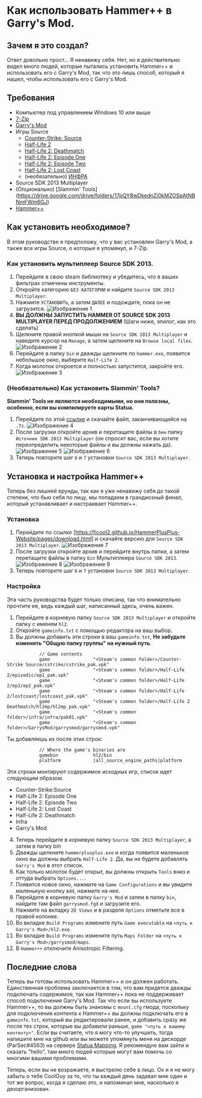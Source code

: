 # Как использовать Hammer++ в Garry's Mod.

## Зачем я это создал?
Ответ довольно прост... Я ненавижу себя. Нет, но я действительно видел много людей, которые пытались установить Hammer++ и использовать его с Garry's Mod, так что это лишь способ, который я нашел, чтобы использовать его с Garry's Mod.

## Требования
- Компьютер под управлением Windows 10 или выше
- [7-Zip](https://www.7-zip.org/)
- [Garry's Mod](https://store.steampowered.com/app/4000/Garrys_Mod/)
- Игры Source
	- [Counter-Strike: Source](https://store.steampowered.com/app/240/CounterStrike_Source/)
	- [Half-Life 2](https://store.steampowered.com/app/220/HalfLife_2/)
	- [Half-Life 2: Deathmatch](https://store.steampowered.com/app/320/HalfLife_2_Deathmatch/)
	- [Half-Life 2: Episode One](https://store.steampowered.com/app/380/HalfLife_2_Episode_One/)
	- [Half-Life 2: Episode Two](https://store.steampowered.com/app/420/HalfLife_2_Episode_Two/)
	- [Half-Life 2: Lost Coast](https://store.steampowered.com/app/340/HalfLife_2_Lost_Coast/)
	- (необязательно) [ИНФРА](https://store.steampowered.com/app/251110/INFRA/)
- Source SDK 2013 Multiplayer
- (Опционально) [Slammin' Tools] (https://drive.google.com/drive/folders/17pQY8wDkednZi0kMZOSpAtNBNmFWm6GJ)
- [Hammer++](https://ficool2.github.io/HammerPlusPlus-Website/index.html)

## Как установить необходимое?
В этом руководстве я предположу, что у вас установлен Garry's Mod, а также все игры Source, о которые я упомянул, и 7-Zip.

### Как установить мультиплеер Source SDK 2013.
1. Перейдите в свою steam библиотеку и убедитесь, что в ваших фильтрах отмечены инструменты.
2. Откройте категорию `БЕЗ КАТЕГОРИИ` и найдите `Source SDK 2013 Multiplayer`.
3. Нажмите `УСТАНОВИТЬ`, а затем `ДАЛЕЕ` и подождите, пока он не загрузится.
![Изображение 1](../../images/1.png)
4. **ВЫ ДОЛЖНЫ ЗАПУСТИТЬ HAMMER ОТ SOURCE SDK 2013 MULTIPLAYER ПЕРЕД ПРОДОЛЖЕНИЕМ** (Шаги ниже, эпилог, как это сделать)
5. Щелкните правой кнопкой мыши на `Source SDK 2013 Multiplayer` и наведите курсор на `Manage`, а затем щелкните на `Browse local files`.
![Изображение 2](../../images/2.png)
6. Перейдите в папку `bin` и дважды щелкните по `hammer.exe`, появится небольшое окно, выберите `Half-Life 2`.
7. Когда молоток откроется и полностью запустится, закройте его.
![Изображение 3](../../images/3.png)

### (Необязательно) Как установить Slammin' Tools?
**Slammin' Tools не являются необходимыми, но они полезны, особенно, если вы компилируете карты Statua.**

1. Перейдите по этой [ссылке](https://drive.google.com/drive/folders/17pQY8wDkednZi0kMZOSpAtNBNmFWm6GJ) и скачайте файл, заканчивающийся на `.7z`.
![Изображение 4](../../images/4.png)
2. После загрузки откройте архив и перетащите файлы в `бин` папку `Источник SDK 2013 Multiplayer` (он спросит вас, если вы хотите переопределить некоторые файлы и вы должны нажать да).
![Изображение 5](../../images/5.png)
![Изображение 6](../../images/6.png)
3. Теперь повторите шаг `6` и `7` установки `Source SDK 2013 Multiplayer`.

## Установка и настройка Hammer++
Теперь без лишней ерунды, так как я уже ненавижу себя до такой степени, что бью себя по лицу, мы попадаем в грандиозный финал, который устанавливает и настраивает Hammer++.

### Установка
1. Перейдите по ссылке [https://ficool2.github.io/HammerPlusPlus-Website/pages/download.html] и скачайте версию для `Source SDK 2013 Multiplayer`.
![Изображение 7](../../images/7.png)
2. После загрузки откройте архив и перейдите внутрь папки, а затем перетащите файлы в папку `bin` Мультиплеера `Source SDK 2013`.
![Изображение 8](../../images/8.png)
![Изображение 9](../../images/9.png)
3. Теперь повторите шаг `6` и `7` установки `Source SDK 2013 Multiplayer`.

### Настройка
Эта часть руководства будет только описана, так что внимательно прочтите ее, ведь каждый шаг, написанный здесь, очень важен.

1. Перейдите в корневую папку `Source SDK 2013 Multiplayer` и откройте папку с именем `hl2`.
2. Откройте `gameinfo.txt` с помощью редактора на ваш выбор.
3. Вы должны добавить эти строки в ваш `gameinfo.txt`, **Не забудьте изменить "Общую папку группы" на нужный путь**.
```
			// Game contents
			game				"<Steam's common folder>/Counter-Strike Source/cstrike/cstrike_pak.vpk"
			game				"<Steam's common folder>/Half-Life 2/episodic/ep1_pak.vpk"
			game				"<Steam's common folder>/Half-Life 2/ep2/ep2_pak.vpk"
			game				"<Steam's common folder>/Half-Life 2/lostcoast/lostcoast_pak.vpk"
			game				"<Steam's common folder>/Half-Life 2 Deathmatch/hl2mp/hl2mp_pak.vpk"
			game				"<Steam's common folder>/infra/infra/pak01.vpk"
			game				"<Steam's common folder>/GarrysMod/garrysmod/garrysmod.vpk"
```
Ты добавляешь их после этих строк:
```
			// Where the game's binaries are
			gamebin				hl2/bin
			platform			|all_source_engine_paths|platform
```
Эти строки монтируют содержимое исходных игр, список идет следующим образом.
- Counter-Strike:Source
- Half-Life 2: Episode One
- Half-Life 2: Episode Two
- Half-Life 2: Lost Coast
- Half-Life 2: Deathmatch
- Infra
- Garry's Mod

4. Теперь перейдите в корневую папку `Source SDK 2013 Multiplayer`, а затем в папку bin
5. Дважды щелкните `hammerplusplus.exe` и когда появится маленькое окно вы должны выбрать `Half-Life 2`. Да, вы не будете добавлять `Garry's Mod` в этот список.
6. Как только молоток будет открыт, вы должны открыть `Tools` вниз и оттуда выбрать `Options...`.
7. Появится новое окно, нажмите на `Game Configurations` и вы увидите маленькую кнопку `Add`, нажмите на нее.
8. Перейдите в корневую папку `Garry's Mod` и затем в папку `bin`, найдите там файл `garrysmod.fgd` и загрузите его.
9. Нажмите на вкладку `2D Views` и в разделе `Options` отметьте все в правой колонке.
10. Во вкладке `Build Programs` измените путь `Game executable` на `<путь к Garry's Mod>/hl2.exe`.
11. Во вкладке `Build Programs` измените путь `Maps Folder` на `<путь к Garry's Mod>/garrysmod/maps`.
12. В `Hammer++` отключите Anisotropic Filtering.

## Последние слова
Теперь вы готовы использовать Hammer++ и он должен работать. Единственная проблема заключается в том, что вам придется дважды подключать содержимое, так как Hammer++ пока не поддерживает способ подключения Garry's Mod. Так что если вы используете Hammer++, то вы должны быть знакомы с `mount.cfg` гмода, поскольку для подключения контента к Hammer++ вы должны подключать его в `gameinfo.txt`, который вы редактировали ранее, и добавить сразу же после тех строк, которые вы добавили раньше, `game "<путь к вашему контенту>"`. Если вы считаете, что я могу что-то улучшить, тогда напишите мне на github или вы можете упомянуть меня на дискорде (ParSec#4563) на сервере [Statua Mapping](https://discord.gg/3Uq4WKNRuF). Я рекомендую вам зайти и сказать "hello", там много людей которые могут вам помочь со многими вашими проблемами.

Теперь, если вы не возражаете, я выстрелю себе в лицо.
Ох и я не могу забыть о тебе CoolGuy за то, что ты каждый день задавал мне один и тот же вопрос, когда я сделаю это, и напоминал мне, насколько я дезорганизован.
